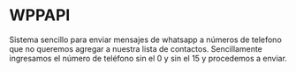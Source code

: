 # WPPAPI
Sistema sencillo para enviar mensajes de whatsapp a números de telefono que no queremos agregar a nuestra lista de contactos.
Sencillamente ingresamos el número de teléfono sin el 0 y sin el 15 y procedemos a enviar.
